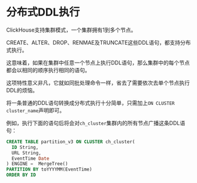 # 分布式DDL执行

ClickHouse支持集群模式，一个集群拥有1到多个节点。

CREATE、ALTER、DROP、RENMAE及TRUNCATE这些DDL语句，都支持分布式执行。

这意味着，如果在集群中任意一个节点上执行DDL语句，那么集群中的每个节点都会以相同的顺序执行相同的语句。

这项特性意义非凡，它就如同批处理命令一样，省去了需要依次去单个节点执行DDL的烦恼。

将一条普通的DDL语句转换成分布式执行十分简单，只需加上`ON CLUSTER cluster_name`声明即可。

例如，执行下面的语句后将会对`ch_cluster`集群内的所有节点广播这条DDL语句：

```sql
CREATE TABLE partition_v3 ON CLUSTER ch_cluster( 
  ID String,
  URL String,
  EventTime Date
) ENGINE =  MergeTree()
PARTITION BY toYYYYMM(EventTime)
ORDER BY ID
```
